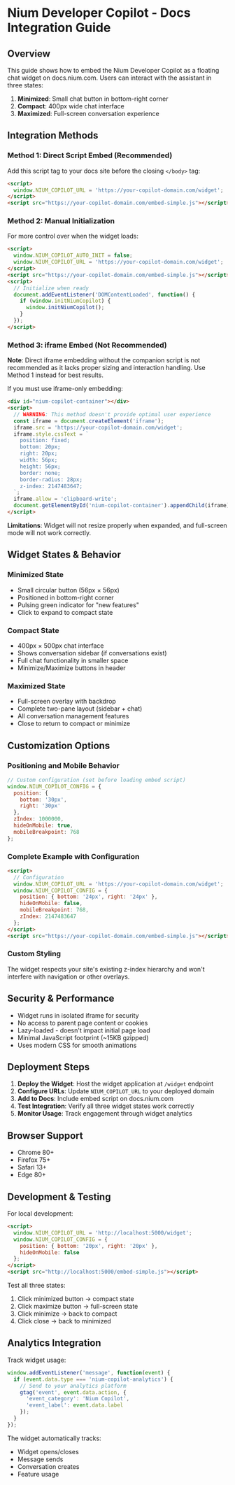 # Nium Developer Copilot - Docs Integration Guide

## Overview

This guide shows how to embed the Nium Developer Copilot as a floating chat widget on docs.nium.com. Users can interact with the assistant in three states:

1. **Minimized**: Small chat button in bottom-right corner
2. **Compact**: 400px wide chat interface 
3. **Maximized**: Full-screen conversation experience

## Integration Methods

### Method 1: Direct Script Embed (Recommended)

Add this script tag to your docs site before the closing `</body>` tag:

```html
<script>
  window.NIUM_COPILOT_URL = 'https://your-copilot-domain.com/widget';
</script>
<script src="https://your-copilot-domain.com/embed-simple.js"></script>
```

### Method 2: Manual Initialization

For more control over when the widget loads:

```html
<script>
  window.NIUM_COPILOT_AUTO_INIT = false;
  window.NIUM_COPILOT_URL = 'https://your-copilot-domain.com/widget';
</script>
<script src="https://your-copilot-domain.com/embed-simple.js"></script>
<script>
  // Initialize when ready
  document.addEventListener('DOMContentLoaded', function() {
    if (window.initNiumCopilot) {
      window.initNiumCopilot();
    }
  });
</script>
```

### Method 3: iframe Embed (Not Recommended)

**Note**: Direct iframe embedding without the companion script is not recommended as it lacks proper sizing and interaction handling. Use Method 1 instead for best results.

If you must use iframe-only embedding:

```html
<div id="nium-copilot-container"></div>
<script>
  // WARNING: This method doesn't provide optimal user experience
  const iframe = document.createElement('iframe');
  iframe.src = 'https://your-copilot-domain.com/widget';
  iframe.style.cssText = `
    position: fixed;
    bottom: 20px;
    right: 20px;
    width: 56px;
    height: 56px;
    border: none;
    border-radius: 28px;
    z-index: 2147483647;
  `;
  iframe.allow = 'clipboard-write';
  document.getElementById('nium-copilot-container').appendChild(iframe);
</script>
```

**Limitations**: Widget will not resize properly when expanded, and full-screen mode will not work correctly.

## Widget States & Behavior

### Minimized State
- Small circular button (56px × 56px)
- Positioned in bottom-right corner
- Pulsing green indicator for "new features"
- Click to expand to compact state

### Compact State  
- 400px × 500px chat interface
- Shows conversation sidebar (if conversations exist)
- Full chat functionality in smaller space
- Minimize/Maximize buttons in header

### Maximized State
- Full-screen overlay with backdrop
- Complete two-pane layout (sidebar + chat)
- All conversation management features
- Close to return to compact or minimize

## Customization Options

### Positioning and Mobile Behavior
```javascript
// Custom configuration (set before loading embed script)
window.NIUM_COPILOT_CONFIG = {
  position: {
    bottom: '30px',
    right: '30px'
  },
  zIndex: 1000000,
  hideOnMobile: true,
  mobileBreakpoint: 768
};
```

### Complete Example with Configuration
```html
<script>
  // Configuration
  window.NIUM_COPILOT_URL = 'https://your-copilot-domain.com/widget';
  window.NIUM_COPILOT_CONFIG = {
    position: { bottom: '24px', right: '24px' },
    hideOnMobile: false,
    mobileBreakpoint: 768,
    zIndex: 2147483647
  };
</script>
<script src="https://your-copilot-domain.com/embed-simple.js"></script>
```

### Custom Styling
The widget respects your site's existing z-index hierarchy and won't interfere with navigation or other overlays.

## Security & Performance

- Widget runs in isolated iframe for security
- No access to parent page content or cookies  
- Lazy-loaded - doesn't impact initial page load
- Minimal JavaScript footprint (~15KB gzipped)
- Uses modern CSS for smooth animations

## Deployment Steps

1. **Deploy the Widget**: Host the widget application at `/widget` endpoint
2. **Configure URLs**: Update `NIUM_COPILOT_URL` to your deployed domain
3. **Add to Docs**: Include embed script on docs.nium.com
4. **Test Integration**: Verify all three widget states work correctly
5. **Monitor Usage**: Track engagement through widget analytics

## Browser Support

- Chrome 80+
- Firefox 75+  
- Safari 13+
- Edge 80+

## Development & Testing

For local development:
```html
<script>
  window.NIUM_COPILOT_URL = 'http://localhost:5000/widget';
  window.NIUM_COPILOT_CONFIG = {
    position: { bottom: '20px', right: '20px' },
    hideOnMobile: false
  };
</script>
<script src="http://localhost:5000/embed-simple.js"></script>
```

Test all three states:
1. Click minimized button → compact state
2. Click maximize button → full-screen state  
3. Click minimize → back to compact
4. Click close → back to minimized

## Analytics Integration

Track widget usage:
```javascript
window.addEventListener('message', function(event) {
  if (event.data.type === 'nium-copilot-analytics') {
    // Send to your analytics platform
    gtag('event', event.data.action, {
      'event_category': 'Nium Copilot',
      'event_label': event.data.label
    });
  }
});
```

The widget automatically tracks:
- Widget opens/closes
- Message sends
- Conversation creates
- Feature usage